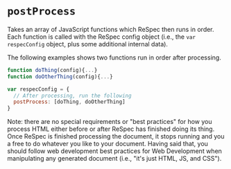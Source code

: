 # `postProcess`

Takes an array of JavaScript functions which ReSpec then runs in order. Each function is called with the ReSpec config object (i.e., the `var respecConfig` object, plus some additional internal data).

The following examples shows two functions run in order after processing.

```js "example": "Run two functions in order after processing."
function doThing(config){...}
function doOtherThing(config){...}

var respecConfig = {
  // After processing, run the following
  postProcess: [doThing, doOtherThing]
}
```

Note: there are no special requirements or "best practices" for how you process HTML either before or after ReSpec has finished doing its thing. Once ReSpec is finished processing the document, it stops running and you a free to do whatever you like to your document. Having said that, you should follow web development best practices for Web Development when manipulating any generated document (i.e., "it's just HTML, JS, and CSS").
